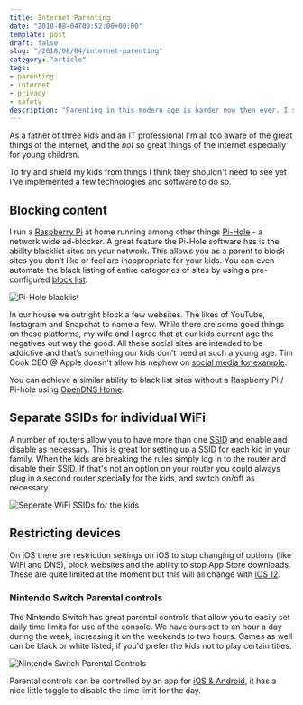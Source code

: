 ```yaml
---
title: Internet Parenting
date: "2018-08-04T09:52:00+00:00"
template: post
draft: false
slug: "/2018/08/04/internet-parenting"
category: "article"
tags: 
- parenting
- internet
- privacy
- safety
description: "Parenting in this modern age is harder now then ever. I share some tips to shield your kids from the bad."
---
```



As a father of three kids and an IT professional I'm all too aware of the great things of the internet, and the _not_ so great things of the internet especially for young children.

To try and shield my kids from things I think they shouldn't need to see yet I've implemented a few technologies and software to do so.

## Blocking content

I run a [Raspberry Pi](https://www.raspberrypi.org/) at home running among other things [Pi-Hole](https://pi-hole.net/) - a network wide ad-blocker. A great feature the Pi-Hole software has is the ability blacklist sites on your network. This allows you as a parent to block sites you don't like or feel are inappropriate for your kids. You can even automate the black listing of entire categories of sites by using a pre-configured [block list](https://github.com/StevenBlack/hosts).

![Pi-Hole blacklist](./pi-hole-blacklist.jpg)

In our house we outright block a few websites. The likes of YouTube, Instagram and Snapchat to name a few. While there are some good things on these platforms, my wife and I agree that at our kids current age the negatives out way the good. All these social sites are intended to be addictive and that’s something our kids don’t need at such a young age. Tim Cook CEO @ Apple doesn't allow his nephew on [social media for example](http://fortune.com/2018/01/20/tim-cook-wont-allow-his-nephew-on-social-media/).

You can achieve a similar ability to black list sites without a Raspberry Pi / Pi-hole using [OpenDNS Home](https://signup.opendns.com/homefree/).

## Separate SSIDs for individual WiFi

A number of routers allow you to have more than one [SSID](https://www.lifewire.com/definition-of-service-set-identifier-816547) and enable and disable as necessary. This is great for setting up a SSID for each kid in your family. When the kids are breaking the rules simply log in to the router and disable their SSID. If that's not an option on your router you could always plug in a second router specially for the kids, and switch on/off as necessary.

![Seperate WiFi SSIDs for the kids](./wifi-ssids.jpg)

## Restricting devices

On iOS there are restriction settings on iOS to stop changing of options (like WiFi and DNS), block websites and the ability to stop App Store downloads. These are quite limited at the moment but this will all change with [iOS 12](https://www.macrumors.com/roundup/ios-12/#parental_controls).


### Nintendo Switch Parental controls
The Nintendo Switch has great parental controls that allow you to easily set daily time limits for use of the console. We have ours set to an hour a day during the week, increasing it on the weekends to two hours. Games as well can be black or white listed, if you'd prefer the kids not to play certain titles.

![Nintendo Switch Parental Controls](./nintendo-switch-parental-controls.jpg)

Parental controls can be controlled by an app for [iOS & Android](https://www.nintendo.com/switch/family-fun/parental-controls/), it has a nice little toggle to disable the time limit for the day.